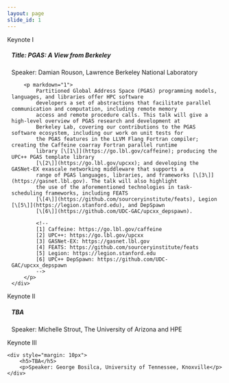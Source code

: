 ```yaml
---
layout: page
slide_id: 1
---
```


<div class="card">
	<div class="card-header text-white bg-inverse"><i class="fa fa-users mr-3" aria-hidden="true"></i>Keynote I</div>
	<div style="margin: 10px">
		<h5>Title: PGAS: A View from Berkeley</h5>
		<p>Speaker: Damian Rouson, Lawrence Berkeley National Laboratory</p>

		<p markdown="1">
			Partitioned Global Address Space (PGAS) programming models, languages, and libraries offer HPC software
			developers a set of abstractions that facilitate parallel communication and computation, including remote memory
			access and remote procedure calls. This talk will give a high-level overview of PGAS research and development at
			Berkeley Lab, covering our contributions to the PGAS software ecosystem, including our work on unit tests for
			the PGAS features in the LLVM Flang Fortran compiler; creating the Caffeine coarray Fortran parallel runtime
			library [\[1\]](https://go.lbl.gov/caffeine); producing the UPC++ PGAS template library
			[\[2\]](https://go.lbl.gov/upcxx); and developing the GASNet-EX exascale networking middleware that supports a
			range of PGAS languages, libraries, and frameworks [\[3\]](https://gasnet.lbl.gov). The talk will also highlight
			the use of the aforementioned technologies in task-scheduling frameworks, including FEATS
			[\[4\]](https://github.com/sourceryinstitute/feats), Legion [\[5\]](https://legion.stanford.edu), and DepSpawn
			[\[6\]](https://github.com/UDC-GAC/upcxx_depspawn).

			<!--
			[1] Caffeine: https://go.lbl.gov/caffeine
			[2] UPC++: https://go.lbl.gov/upcxx
			[3] GASNet-EX: https://gasnet.lbl.gov
			[4] FEATS: https://github.com/sourceryinstitute/feats
			[5] Legion: https://legion.stanford.edu
			[6] UPC++ DepSpawn: https://github.com/UDC-GAC/upcxx_depspawn
			-->
		</p>
	</div>
</div>

<div class="card">
	<div class="card-header text-white bg-inverse"><i class="fa fa-users mr-3" aria-hidden="true"></i>Keynote II</div>
		<div style="margin: 10px">
		<h5>TBA</h5>
		<p>Speaker: Michelle Strout, The University of Arizona and HPE</p>
	</div>
</div>

<div class="card">
	<div class="card-header text-white bg-inverse"><i class="fa fa-users mr-3" aria-hidden="true"></i>Keynote III</div>

	<div style="margin: 10px">
		<h5>TBA</h5>
		<p>Speaker: George Bosilca, University of Tennessee, Knoxville</p>
	</div>
</div>
